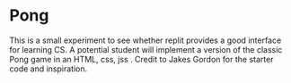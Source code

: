 Pong
===========

This is a small experiment to see whether replit provides a good interface for learning CS. A potential student will implement a version of the classic Pong game in an HTML, css, jss <canvas>. Credit to Jakes Gordon for the starter code and inspiration. 

